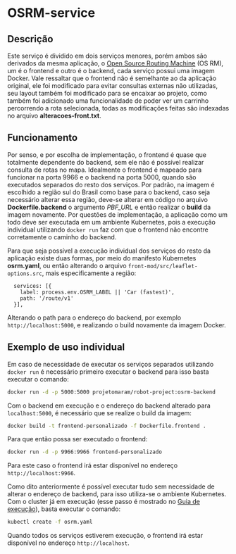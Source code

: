 # OSRM-service

## Descrição
Este serviço é dividido em dois serviços menores, porém ambos são derivados da mesma aplicação, o [Open Source Routing Machine](https://project-osrm.org/) (OS  RM), um é o frontend e outro é o backend, cada serviço possui uma imagem Docker. Vale ressaltar que o frontend não é semelhante ao da aplicação original, ele foi modificado para evitar consultas externas não utilizadas, seu layout também foi modificado para se encaixar ao projeto, como também foi adicionado uma funcionalidade de poder ver um carrinho percorrendo a rota selecionada, todas as modificações feitas são indexadas no arquivo **alteracoes-front.txt**.

## Funcionamento
Por senso, e por escolha de implementação, o frontend é quase que totalmente dependente do backend, sem ele não é possível realizar consulta de rotas no mapa. Idealmente o frontend é mapeado para funcionar na porta 9966 e o backend na porta 5000, quando são executados separados do resto dos serviços. Por padrão, na imagem é escolhido a região sul do Brasil como base para o backend, caso seja necessário alterar essa região, deve-se alterar em código no arquivo **Dockerfile.backend** o argumento *PBF_URL* e então realizar o **build** da imagem novamente. Por questões de implementação, a aplicação como um todo deve ser executada em um ambiente Kubernetes, pois a execução individual utilizando `docker run` faz com que o frontend não encontre corretamente o caminho do backend.

Para que seja possível a execução individual dos serviços do resto da aplicação existe duas formas, por meio do manifesto Kubernetes **osrm.yaml**, ou então alterando o arquivo `front-mod/src/leaflet-options.src`, mais especificamente a região:
```
  services: [{
    label: process.env.OSRM_LABEL || 'Car (fastest)',
    path: '/route/v1'
  }],
```
Alterando o path para o endereço do backend, por exemplo `http://localhost:5000`, e realizando o build novamente da imagem Docker.

## Exemplo de uso individual
Em caso de necessidade de executar os serviços separados utilizando `docker run` é  necessário primeiro executar o backend para isso basta executar o comando:
```bash
docker run -d -p 5000:5000 projetomaram/robot-project:osrm-backend
```
Com o backend em execução e o endereço do backend alterado para `localhost:5000`, é necessário que se realize o build da imagem:
```bash
docker build -t frontend-personalizado -f Dockerfile.frontend .
```
Para que então possa ser executado o frontend:
```bash
docker run -d -p 9966:9966 frontend-personalizado
```
Para este caso o frontend irá estar disponível no endereço `http://localhost:9966`.

Como dito anteriormente é possível executar tudo sem necessidade de alterar o endereço de backend, para isso utiliza-se o ambiente Kubernetes. Com o cluster já em execução (esse passo é mostrado no [Guia de execução](https://github.com/projetomaram/Microsservicos-Aplicado-em-Robotica-Autonoma-Movel?tab=readme-ov-file#guia-de-execução)), basta executar o comando:
```bash
kubectl create -f osrm.yaml
```
Quando todos os serviços estiverem execução, o frontend irá estar disponível no endereço `http://localhost`.